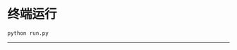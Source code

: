 # 终端运行

```shell
python run.py
```
****************************************************************************************************************************************************************************************************************************************************************************************************************************************************************************************************************************************************************************************************************************************************************************************************************************************************************************************************************************************************************************************